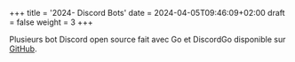 +++
title = '2024- Discord Bots'
date = 2024-04-05T09:46:09+02:00
draft = false 
weight = 3
+++

Plusieurs bot Discord open source fait avec Go et DiscordGo disponible sur [GitHub](https://github.com/anhgelus/discord-bots).

